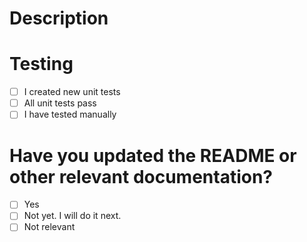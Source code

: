 # Description


# Testing

- [ ] I created new unit tests
- [ ] All unit tests pass
- [ ] I have tested manually

# Have you updated the README or other relevant documentation?

- [ ] Yes
- [ ] Not yet. I will do it next.
- [ ] Not relevant
